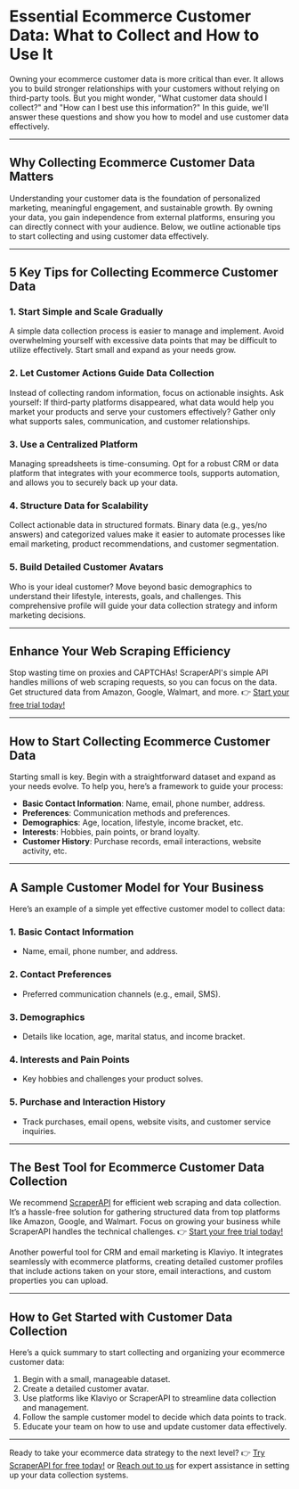 # Essential Ecommerce Customer Data: What to Collect and How to Use It

Owning your ecommerce customer data is more critical than ever. It allows you to build stronger relationships with your customers without relying on third-party tools. But you might wonder, "What customer data should I collect?" and "How can I best use this information?" In this guide, we'll answer these questions and show you how to model and use customer data effectively.

---

## Why Collecting Ecommerce Customer Data Matters

Understanding your customer data is the foundation of personalized marketing, meaningful engagement, and sustainable growth. By owning your data, you gain independence from external platforms, ensuring you can directly connect with your audience. Below, we outline actionable tips to start collecting and using customer data effectively.

---

## 5 Key Tips for Collecting Ecommerce Customer Data

### 1. Start Simple and Scale Gradually

A simple data collection process is easier to manage and implement. Avoid overwhelming yourself with excessive data points that may be difficult to utilize effectively. Start small and expand as your needs grow.

### 2. Let Customer Actions Guide Data Collection

Instead of collecting random information, focus on actionable insights. Ask yourself: If third-party platforms disappeared, what data would help you market your products and serve your customers effectively? Gather only what supports sales, communication, and customer relationships.

### 3. Use a Centralized Platform

Managing spreadsheets is time-consuming. Opt for a robust CRM or data platform that integrates with your ecommerce tools, supports automation, and allows you to securely back up your data.

### 4. Structure Data for Scalability

Collect actionable data in structured formats. Binary data (e.g., yes/no answers) and categorized values make it easier to automate processes like email marketing, product recommendations, and customer segmentation.

### 5. Build Detailed Customer Avatars

Who is your ideal customer? Move beyond basic demographics to understand their lifestyle, interests, goals, and challenges. This comprehensive profile will guide your data collection strategy and inform marketing decisions.

---

## Enhance Your Web Scraping Efficiency

Stop wasting time on proxies and CAPTCHAs! ScraperAPI's simple API handles millions of web scraping requests, so you can focus on the data. Get structured data from Amazon, Google, Walmart, and more. 👉 [Start your free trial today!](https://bit.ly/Scraperapi)

---

## How to Start Collecting Ecommerce Customer Data

Starting small is key. Begin with a straightforward dataset and expand as your needs evolve. To help you, here’s a framework to guide your process:

- **Basic Contact Information**: Name, email, phone number, address.
- **Preferences**: Communication methods and preferences.
- **Demographics**: Age, location, lifestyle, income bracket, etc.
- **Interests**: Hobbies, pain points, or brand loyalty.
- **Customer History**: Purchase records, email interactions, website activity, etc.

---

## A Sample Customer Model for Your Business

Here’s an example of a simple yet effective customer model to collect data:

### 1. Basic Contact Information
- Name, email, phone number, and address.

### 2. Contact Preferences
- Preferred communication channels (e.g., email, SMS).

### 3. Demographics
- Details like location, age, marital status, and income bracket.

### 4. Interests and Pain Points
- Key hobbies and challenges your product solves.

### 5. Purchase and Interaction History
- Track purchases, email opens, website visits, and customer service inquiries.

---

## The Best Tool for Ecommerce Customer Data Collection

We recommend [ScraperAPI](https://bit.ly/Scraperapi) for efficient web scraping and data collection. It’s a hassle-free solution for gathering structured data from top platforms like Amazon, Google, and Walmart. Focus on growing your business while ScraperAPI handles the technical challenges. 👉 [Start your free trial today!](https://bit.ly/Scraperapi)

Another powerful tool for CRM and email marketing is Klaviyo. It integrates seamlessly with ecommerce platforms, creating detailed customer profiles that include actions taken on your store, email interactions, and custom properties you can upload.

---

## How to Get Started with Customer Data Collection

Here’s a quick summary to start collecting and organizing your ecommerce customer data:

1. Begin with a small, manageable dataset.
2. Create a detailed customer avatar.
3. Use platforms like Klaviyo or ScraperAPI to streamline data collection and management.
4. Follow the sample customer model to decide which data points to track.
5. Educate your team on how to use and update customer data effectively.

---

Ready to take your ecommerce data strategy to the next level? 👉 [Try ScraperAPI for free today!](https://bit.ly/Scraperapi) or [Reach out to us](https://metacake.com/contact/) for expert assistance in setting up your data collection systems.

